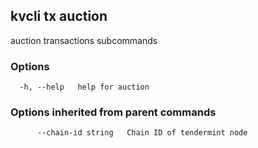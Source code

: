 <!--
title: auction
order: 0
-->
## kvcli tx auction

auction transactions subcommands

### Options

```
  -h, --help   help for auction
```

### Options inherited from parent commands

```
      --chain-id string   Chain ID of tendermint node
```

